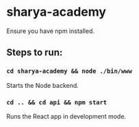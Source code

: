 # sharya-academy
Ensure you have npm installed.
## Steps to run: 
### `cd sharya-academy && node ./bin/www`
Starts the Node backend.

### `cd .. && cd api && npm start`
Runs the React app in development mode.
